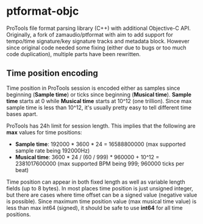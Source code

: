 # ptformat-objc

ProTools file format parsing library (C++) with additional Objective-C API. Originally, a fork of zamaudio/ptformat with aim to add support for tempo/time signature/key signature tracks and metadata block. However since original code needed some fixing (either due to bugs or too much code duplication), multiple parts have been rewritten.

## Time position encoding

Time position in ProTools session is encoded either as samples since beginning (**Sample time**) or ticks since beginning (**Musical time**).
**Sample time** starts at 0 while **Musical time** starts at 10^12 (one trillion). Since max sample time is less than 10^12, it's usually pretty easy to tell different time bases apart.

ProTools has 24h limit for session length. This implies that the following are **max** values for time positions:
- **Sample time**: 192000 * 3600 * 24 = 16588800000 (max supported sample rate being 192000Hz)
- **Musical time**: 3600 * 24 / (60 / 999) * 960000 + 10^12 = 2381017600000 (max supported BPM being 999; 960000 ticks per beat)

Time position can appear in both fixed length as well as variable length fields (up to 8 bytes). 
In most places time position is just unsigned integer, but there are cases where time offset can be a signed value (negative value is possible).
Since maximum time position value (max musical time value) is less than max int64 (signed), it should be safe to use **int64** for all time positions.
